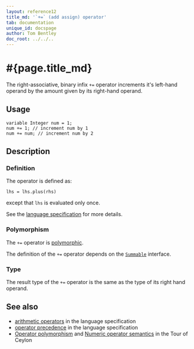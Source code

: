 ```yaml
---
layout: reference12
title_md: '`+=` (add assign) operator'
tab: documentation
unique_id: docspage
author: Tom Bentley
doc_root: ../../..
---
```


# #{page.title_md}

The right-associative, binary infix `+=` operator increments it's left-hand operand 
by the amount given by its right-hand operand. 

## Usage 

<!-- cat: void m() { -->
<!-- try: -->
    variable Integer num = 1;
    num += 1; // increment num by 1
    num += num; // increment num by 2
<!-- cat: } -->

## Description


### Definition

The operator is defined as: 

<!-- cat: void m<N>(N lhs1, N rhs) given N satisfies Summable<N> { variable Summable<N> lhs = lhs1; -->
<!-- try: -->
    lhs = lhs.plus(rhs)
<!-- cat: ;} -->

except that `lhs` is evaluated only once.

See the [language specification](#{site.urls.spec_current}#arithmetic) for more details.

### Polymorphism

The `+=` operator is [polymorphic](#{page.doc_root}/reference/operator/operator-polymorphism).

The definition of the `+=` operator depends 
on the [`Summable`](#{site.urls.apidoc_1_1}/Summable.type.html)
interface.

### Type

The result type of the `+=` operator is the same as the type of its right hand operand.

## See also

* [arithmetic operators](#{site.urls.spec_current}#arithmetic) in the 
  language specification
* [operator precedence](#{site.urls.spec_current}#operatorprecedence) in the 
  language specification
* [Operator polymorphism](#{page.doc_root}/tour/language-module/#operator_polymorphism) 
  and 
  [Numeric operator semantics](#{page.doc_root}/tour/language-module/#numeric_operator_semantics) 
  in the Tour of Ceylon
